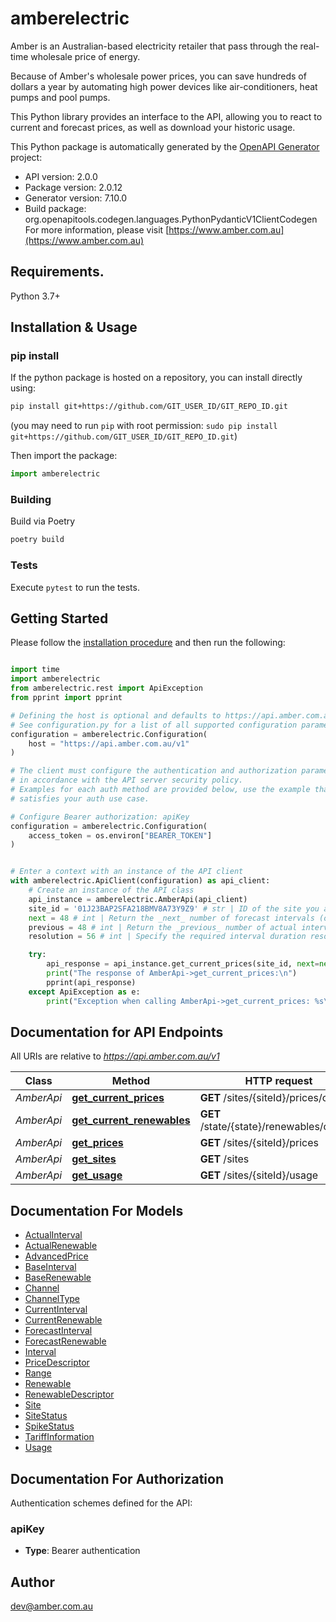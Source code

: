 # amberelectric
Amber is an Australian-based electricity retailer that pass through the real-time wholesale price of energy.

Because of Amber's wholesale power prices, you can save hundreds of dollars a year by automating high power devices like air-conditioners, heat pumps and pool pumps.

This Python library provides an interface to the API, allowing you to react to current and forecast prices, as well as download your historic usage.

This Python package is automatically generated by the [OpenAPI Generator](https://openapi-generator.tech) project:

- API version: 2.0.0
- Package version: 2.0.12
- Generator version: 7.10.0
- Build package: org.openapitools.codegen.languages.PythonPydanticV1ClientCodegen
For more information, please visit [https://www.amber.com.au](https://www.amber.com.au)

## Requirements.

Python 3.7+

## Installation & Usage
### pip install

If the python package is hosted on a repository, you can install directly using:

```sh
pip install git+https://github.com/GIT_USER_ID/GIT_REPO_ID.git
```
(you may need to run `pip` with root permission: `sudo pip install git+https://github.com/GIT_USER_ID/GIT_REPO_ID.git`)

Then import the package:
```python
import amberelectric
```

### Building

Build via Poetry

```sh
poetry build
```

### Tests

Execute `pytest` to run the tests.

## Getting Started

Please follow the [installation procedure](#installation--usage) and then run the following:

```python

import time
import amberelectric
from amberelectric.rest import ApiException
from pprint import pprint

# Defining the host is optional and defaults to https://api.amber.com.au/v1
# See configuration.py for a list of all supported configuration parameters.
configuration = amberelectric.Configuration(
    host = "https://api.amber.com.au/v1"
)

# The client must configure the authentication and authorization parameters
# in accordance with the API server security policy.
# Examples for each auth method are provided below, use the example that
# satisfies your auth use case.

# Configure Bearer authorization: apiKey
configuration = amberelectric.Configuration(
    access_token = os.environ["BEARER_TOKEN"]
)


# Enter a context with an instance of the API client
with amberelectric.ApiClient(configuration) as api_client:
    # Create an instance of the API class
    api_instance = amberelectric.AmberApi(api_client)
    site_id = '01J23BAP2SFA218BMV8A73Y9Z9' # str | ID of the site you are fetching prices for. Can be found using the `/sites` enpoint
    next = 48 # int | Return the _next_ number of forecast intervals (optional)
    previous = 48 # int | Return the _previous_ number of actual intervals. (optional)
    resolution = 56 # int | Specify the required interval duration resolution. Valid options: 5, 30. Default: Your billing interval length. (optional)

    try:
        api_response = api_instance.get_current_prices(site_id, next=next, previous=previous, resolution=resolution)
        print("The response of AmberApi->get_current_prices:\n")
        pprint(api_response)
    except ApiException as e:
        print("Exception when calling AmberApi->get_current_prices: %s\n" % e)

```

## Documentation for API Endpoints

All URIs are relative to *https://api.amber.com.au/v1*

Class | Method | HTTP request | Description
------------ | ------------- | ------------- | -------------
*AmberApi* | [**get_current_prices**](docs/AmberApi.md#get_current_prices) | **GET** /sites/{siteId}/prices/current | 
*AmberApi* | [**get_current_renewables**](docs/AmberApi.md#get_current_renewables) | **GET** /state/{state}/renewables/current | 
*AmberApi* | [**get_prices**](docs/AmberApi.md#get_prices) | **GET** /sites/{siteId}/prices | 
*AmberApi* | [**get_sites**](docs/AmberApi.md#get_sites) | **GET** /sites | 
*AmberApi* | [**get_usage**](docs/AmberApi.md#get_usage) | **GET** /sites/{siteId}/usage | 


## Documentation For Models

 - [ActualInterval](docs/ActualInterval.md)
 - [ActualRenewable](docs/ActualRenewable.md)
 - [AdvancedPrice](docs/AdvancedPrice.md)
 - [BaseInterval](docs/BaseInterval.md)
 - [BaseRenewable](docs/BaseRenewable.md)
 - [Channel](docs/Channel.md)
 - [ChannelType](docs/ChannelType.md)
 - [CurrentInterval](docs/CurrentInterval.md)
 - [CurrentRenewable](docs/CurrentRenewable.md)
 - [ForecastInterval](docs/ForecastInterval.md)
 - [ForecastRenewable](docs/ForecastRenewable.md)
 - [Interval](docs/Interval.md)
 - [PriceDescriptor](docs/PriceDescriptor.md)
 - [Range](docs/Range.md)
 - [Renewable](docs/Renewable.md)
 - [RenewableDescriptor](docs/RenewableDescriptor.md)
 - [Site](docs/Site.md)
 - [SiteStatus](docs/SiteStatus.md)
 - [SpikeStatus](docs/SpikeStatus.md)
 - [TariffInformation](docs/TariffInformation.md)
 - [Usage](docs/Usage.md)


<a id="documentation-for-authorization"></a>
## Documentation For Authorization


Authentication schemes defined for the API:
<a id="apiKey"></a>
### apiKey

- **Type**: Bearer authentication


## Author

dev@amber.com.au


